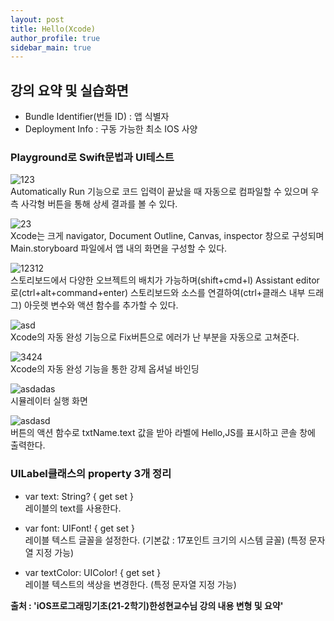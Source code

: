 ```yaml
---
layout: post
title: Hello(Xcode)
author_profile: true
sidebar_main: true
---
```


## 강의 요약 및 실습화면
- Bundle Identifier(번들 ID) : 앱 식별자   
- Deployment Info : 구동 가능한 최소 IOS 사양       
### Playground로 Swift문법과 UI테스트      
![123](https://user-images.githubusercontent.com/90169862/140778559-22eb91b1-47ba-4fa4-a419-19bea88abb47.JPG)      
Automatically Run 기능으로 코드 입력이 끝났을 때 자동으로 컴파일할 수 있으며  우측 사각형 버튼을 통해 상세 결과를 볼 수 있다.  

![23](https://user-images.githubusercontent.com/90169862/140778722-80045463-aa40-481a-a12e-5df8b31d2e6d.JPG)    
Xcode는 크게 navigator, Document Outline, Canvas, inspector 창으로 구성되며 Main.storyboard 파일에서 앱 내의 화면을 구성할 수 있다.  
  
![12312](https://user-images.githubusercontent.com/90169862/140779019-b20364cf-3304-4803-9e35-fdf6f014d3d8.JPG)    
스토리보드에서 다양한 오브젝트의 배치가 가능하며(shift+cmd+l) Assistant editor로(ctrl+alt+command+enter) 스토리보드와 소스를 연결하여(ctrl+클래스 내부 드래그) 아웃렛 변수와 액션 함수를 추가할 수 있다.   
 
![asd](https://user-images.githubusercontent.com/90169862/140779141-c078626f-3c47-43b9-8e4b-400d06498030.JPG)    
Xcode의 자동 완성 기능으로 Fix버튼으로 에러가 난 부분을 자동으로 고쳐준다.  
  
![3424](https://user-images.githubusercontent.com/90169862/140779351-3d707d95-da10-4c69-898f-012e8adb5b65.JPG)  
Xcode의 자동 완성 기능을 통한 강제 옵셔널 바인딩    
  
![asdadas](https://user-images.githubusercontent.com/90169862/140779412-36f41d2f-6f77-4fb3-b7bb-035a9fd1d2fd.JPG)    
시뮬레이터 실행 화면  
  
![asdasd](https://user-images.githubusercontent.com/90169862/140779488-884f4903-a692-4c3f-8258-78a3794a463e.JPG)    
버튼의 액션 함수로 txtName.text 값을 받아 라벨에 Hello,JS를 표시하고 콘솔 창에 출력한다.   
  

### UILabel클래스의 property 3개 정리  
- var text: String? { get set }        
레이블의 text를 사용한다.    

- var font: UIFont! { get set }        
레이블 텍스트 글꼴을 설정한다. (기본값 : 17포인트 크기의 시스템 글꼴) (특정 문자열 지정 가능)  

- var textColor: UIColor! { get set }    
레이블 텍스트의 색상을 변경한다. (특정 문자열 지정 가능)  
  
__출처 : 'iOS프로그래밍기초(21-2학기)한성현교수님 강의 내용 변형 및 요약'__    
